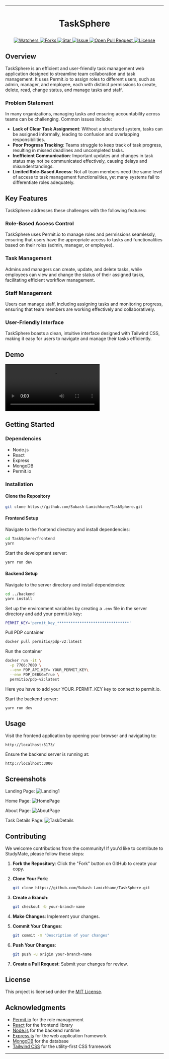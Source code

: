 
---

# <p align="center">TaskSphere</p>
<p align="center">
    <a href="https://github.com/Subash-Lamichhane/TaskSphere" target="blank">
        <img src="https://img.shields.io/github/watchers/Subash-Lamichhane/TaskSphere?style=for-the-badge&logo=appveyor" alt="Watchers"/>
    </a>
    <a href="https://github.com/Subash-Lamichhane/TaskSphere/fork" target="blank">
        <img src="https://img.shields.io/github/forks/Subash-Lamichhane/TaskSphere?style=for-the-badge&logo=appveyor" alt="Forks"/>
    </a>
    <a href="https://github.com/Subash-Lamichhane/TaskSphere/stargazers" target="blank">
        <img src="https://img.shields.io/github/stars/Subash-Lamichhane/TaskSphere?style=for-the-badge&logo=appveyor" alt="Star"/>
    </a>
    <a href="https://github.com/Subash-Lamichhane/TaskSphere/issues" target="blank">
        <img src="https://img.shields.io/github/issues/Subash-Lamichhane/TaskSphere?style=for-the-badge&logo=appveyor" alt="Issue"/>
    </a>
    <a href="https://github.com/Subash-Lamichhane/TaskSphere/pulls" target="blank">
        <img src="https://img.shields.io/github/issues-pr/Subash-Lamichhane/TaskSphere?style=for-the-badge&logo=appveyor" alt="Open Pull Request"/>
    </a>
    <a href="https://github.com/Subash-Lamichhane/TaskSphere/blob/master/LICENSE" target="blank">
        <img src="https://img.shields.io/github/license/Subash-Lamichhane/TaskSphere?style=for-the-badge&logo=appveyor" alt="License" />
    </a>
</p>

## Overview

TaskSphere is an efficient and user-friendly task management web application designed to streamline team collaboration and task management. It uses Permit.io to assign roles to different users, such as admin, manager, and employee, each with distinct permissions to create, delete, read, change status, and manage tasks and staff. 

### Problem Statement

In many organizations, managing tasks and ensuring accountability across teams can be challenging. Common issues include:

- **Lack of Clear Task Assignment**: Without a structured system, tasks can be assigned informally, leading to confusion and overlapping responsibilities.
- **Poor Progress Tracking**: Teams struggle to keep track of task progress, resulting in missed deadlines and uncompleted tasks.
- **Inefficient Communication**: Important updates and changes in task status may not be communicated effectively, causing delays and misunderstandings.
- **Limited Role-Based Access**: Not all team members need the same level of access to task management functionalities, yet many systems fail to differentiate roles adequately.

## Key Features

TaskSphere addresses these challenges with the following features:

### Role-Based Access Control

TaskSphere uses Permit.io to manage roles and permissions seamlessly, ensuring that users have the appropriate access to tasks and functionalities based on their roles (admin, manager, or employee).

### Task Management

Admins and managers can create, update, and delete tasks, while employees can view and change the status of their assigned tasks, facilitating efficient workflow management.

### Staff Management

Users can manage staff, including assigning tasks and monitoring progress, ensuring that team members are working effectively and collaboratively.

### User-Friendly Interface

TaskSphere boasts a clean, intuitive interface designed with Tailwind CSS, making it easy for users to navigate and manage their tasks efficiently.


## Demo 
<video src="https://github.com/Subash-Lamichhane/TaskSphere/assets/109226874/cc105b24-2f6a-450f-9ddd-29de5a54d39b"></video>

## Getting Started

### Dependencies

- Node.js
- React
- Express
- MongoDB
- Permit.io

### Installation

#### Clone the Repository

```bash
git clone https://github.com/Subash-Lamichhane/TaskSphere.git
```

#### Frontend Setup

Navigate to the frontend directory and install dependencies:

```bash
cd TaskSphere/frontend
yarn
```

Start the development server:

```bash
yarn run dev
```

#### Backend Setup

Navigate to the server directory and install dependencies:

```bash
cd ../backend
yarn install
```

Set up the environment variables by creating a `.env` file in the server directory and add your permit.io key:

```bash
PERMIT_KEY='permit_key_********************************'
```

Pull PDP container
```bash
docker pull permitio/pdp-v2:latest
```

Run the container
```bash
docker run -it \
  -p 7766:7000 \
  --env PDP_API_KEY= YOUR_PERMIT_KEY\
  --env PDP_DEBUG=True \
  permitio/pdp-v2:latest

```
Here you have to add your YOUR_PERMIT_KEY key to connect to permit.io.


Start the backend server:

```bash
yarn run dev
```

## Usage

Visit the frontend application by opening your browser and navigating to:

```
http://localhost:5173/
```

Ensure the backend server is running at:

```
http://localhost:3000
```

## Screenshots

<!-- Add your screenshots here -->
Landing Page:
![Landing1](https://github.com/Subash-Lamichhane/TaskSphere/assets/109226874/66af3bcf-2dfe-4f32-a3a4-de9f48a1ce63)


Home Page:
![HomePage](https://github.com/Subash-Lamichhane/TaskSphere/assets/109226874/fe1b3db7-e2fe-4015-9860-d636df8072bf)

About Page:
![AboutPage](https://github.com/Subash-Lamichhane/TaskSphere/assets/109226874/57776da9-174f-463a-a51a-ecbd2fa2f75a)

<!-- ![SummaryPage1](https://github.com/Subash-Lamichhane/StudyMate/assets/109226874/89d27d65-38ed-46c9-a4fa-51e8c4371cfd) -->

Task Details Page:
![TaskDetails](https://github.com/Subash-Lamichhane/TaskSphere/assets/109226874/ea9f3529-b05d-4141-8b5d-ff64defb9aff)

## Contributing

We welcome contributions from the community! If you'd like to contribute to StudyMate, please follow these steps:

1. **Fork the Repository**: Click the "Fork" button on GitHub to create your copy.

2. **Clone Your Fork**:
   ```bash
   git clone https://github.com/Subash-Lamichhane/TaskSphere.git
   ```

3. **Create a Branch**:
   ```bash
   git checkout -b your-branch-name
   ```

4. **Make Changes**: Implement your changes.

5. **Commit Your Changes**:
   ```bash
   git commit -m "Description of your changes"
   ```

6. **Push Your Changes**:
   ```bash
   git push -u origin your-branch-name
   ```

7. **Create a Pull Request**: Submit your changes for review.

## License

This project is licensed under the [MIT License](LICENSE).


## Acknowledgments

- [Permit.io](https://permit.io/) for the role management
- [React](https://reactjs.org/) for the frontend library
- [Node.js](https://nodejs.org/) for the backend runtime
- [Express.js](https://expressjs.com/) for the web application framework
- [MongoDB](https://www.mongodb.com/) for the database
- [Tailwind CSS](https://tailwindcss.com/) for the utility-first CSS framework


---
